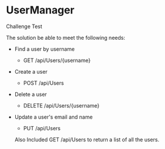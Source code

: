 # UserManager
Challenge Test


The solution be able to meet the following needs:
- Find a user by username 
    - GET /api/Users/{username}
- Create a user 
    - POST /api/Users
- Delete a user 
    - DELETE /api/Users/{username}
- Update a user's email and name 
    - PUT /api/Users
    
  Also Included GET /api/Users to return a list of all the users.

